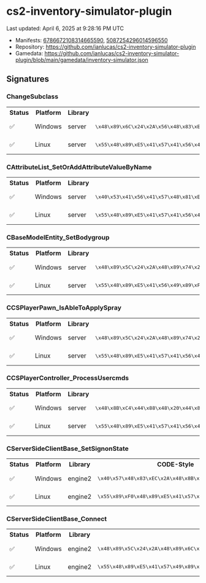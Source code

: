 # cs2-inventory-simulator-plugin 

Last updated: April 6, 2025 at 9:28:16 PM UTC

* Manifests: [6786672108314665590](https://steamdb.info/depot/2347771/history/?changeid=M:6786672108314665590), [5087254296014596550](https://steamdb.info/depot/2347773/history/?changeid=M:5087254296014596550)
* Repository: https://github.com/ianlucas/cs2-inventory-simulator-plugin
* Gamedata: https://github.com/ianlucas/cs2-inventory-simulator-plugin/blob/main/gamedata/inventory-simulator.json

## Signatures

### ChangeSubclass

<table>
<tr><th>Status</th><th>Platform</th><th>Library</th><th>CODE-Style</th><th>IDA-Style</th></tr><tr><td>✅</td><td>Windows</td><td>server</td><td>
<pre>
\x48\x89\x6C\x24\x2A\x56\x48\x83\xEC\x2A\x48\x8B\xEA\x48\x8B\xF1\xE8\x2A\x2A\x2A\x2A\x84\xC0\x0F\x84
</pre>
</td><td>
<pre>
48 89 6C 24 ? 56 48 83 EC ? 48 8B EA 48 8B F1 E8 ? ? ? ? 84 C0 0F 84
</pre>
</td></tr><tr><td>✅</td><td>Linux</td><td>server</td><td>
<pre>
\x55\x48\x89\xE5\x41\x57\x41\x56\x41\x55\x49\x89\xF5\x41\x54\x49\x89\xFC\x53\x48\x81\xEC\x2A\x2A\x2A\x2A\xE8\x2A\x2A\x2A\x2A\x84\xC0\x74\x2A\x48\x8D\x05
</pre>
</td><td>
<pre>
55 48 89 E5 41 57 41 56 41 55 49 89 F5 41 54 49 89 FC 53 48 81 EC ? ? ? ? E8 ? ? ? ? 84 C0 74 ? 48 8D 05
</pre>
</td></tr></table>

### CAttributeList_SetOrAddAttributeValueByName

<table>
<tr><th>Status</th><th>Platform</th><th>Library</th><th>CODE-Style</th><th>IDA-Style</th></tr><tr><td>✅</td><td>Windows</td><td>server</td><td>
<pre>
\x40\x53\x41\x56\x41\x57\x48\x81\xEC\x2A\x2A\x2A\x2A\x0F\x29\x74\x24
</pre>
</td><td>
<pre>
40 53 41 56 41 57 48 81 EC ? ? ? ? 0F 29 74 24
</pre>
</td></tr><tr><td>✅</td><td>Linux</td><td>server</td><td>
<pre>
\x55\x48\x89\xE5\x41\x57\x41\x56\x49\x89\xFE\x41\x55\x41\x54\x49\x89\xF4\x53\x48\x83\xEC\x2A\xF3\x0F\x11\x85
</pre>
</td><td>
<pre>
55 48 89 E5 41 57 41 56 49 89 FE 41 55 41 54 49 89 F4 53 48 83 EC ? F3 0F 11 85
</pre>
</td></tr></table>

### CBaseModelEntity_SetBodygroup

<table>
<tr><th>Status</th><th>Platform</th><th>Library</th><th>CODE-Style</th><th>IDA-Style</th></tr><tr><td>✅</td><td>Windows</td><td>server</td><td>
<pre>
\x48\x89\x5C\x24\x2A\x48\x89\x74\x24\x2A\x57\x48\x83\xEC\x2A\x41\x8B\xF8\x48\x8B\xF2\x48\x8B\xD9\xE8
</pre>
</td><td>
<pre>
48 89 5C 24 ? 48 89 74 24 ? 57 48 83 EC ? 41 8B F8 48 8B F2 48 8B D9 E8
</pre>
</td></tr><tr><td>✅</td><td>Linux</td><td>server</td><td>
<pre>
\x55\x48\x89\xE5\x41\x56\x49\x89\xF6\x41\x55\x41\x89\xD5\x41\x54\x49\x89\xFC\x48\x83\xEC
</pre>
</td><td>
<pre>
55 48 89 E5 41 56 49 89 F6 41 55 41 89 D5 41 54 49 89 FC 48 83 EC
</pre>
</td></tr></table>

### CCSPlayerPawn_IsAbleToApplySpray

<table>
<tr><th>Status</th><th>Platform</th><th>Library</th><th>CODE-Style</th><th>IDA-Style</th></tr><tr><td>✅</td><td>Windows</td><td>server</td><td>
<pre>
\x48\x89\x5C\x24\x2A\x48\x89\x74\x24\x2A\x48\x89\x7C\x24\x2A\x4C\x89\x74\x24\x2A\x55\x48\x8D\xAC\x24\x2A\x2A\x2A\x2A\x48\x81\xEC\x2A\x2A\x2A\x2A\x49\x8B\xF1
</pre>
</td><td>
<pre>
48 89 5C 24 ? 48 89 74 24 ? 48 89 7C 24 ? 4C 89 74 24 ? 55 48 8D AC 24 ? ? ? ? 48 81 EC ? ? ? ? 49 8B F1
</pre>
</td></tr><tr><td>✅</td><td>Linux</td><td>server</td><td>
<pre>
\x55\x48\x89\xE5\x41\x57\x41\x56\x49\x89\xFE\x41\x55\x49\x89\xD5\x41\x54\x48\x8D\x95
</pre>
</td><td>
<pre>
55 48 89 E5 41 57 41 56 49 89 FE 41 55 49 89 D5 41 54 48 8D 95
</pre>
</td></tr></table>

### CCSPlayerController_ProcessUsercmds

<table>
<tr><th>Status</th><th>Platform</th><th>Library</th><th>CODE-Style</th><th>IDA-Style</th></tr><tr><td>✅</td><td>Windows</td><td>server</td><td>
<pre>
\x48\x8B\xC4\x44\x88\x48\x20\x44\x89\x40\x18\x48\x89\x50\x10\x53
</pre>
</td><td>
<pre>
48 8B C4 44 88 48 20 44 89 40 18 48 89 50 10 53
</pre>
</td></tr><tr><td>✅</td><td>Linux</td><td>server</td><td>
<pre>
\x55\x48\x89\xE5\x41\x57\x41\x56\x41\x89\xD6\x41\x55\x41\x54\x49\x89\xFC\x53\x48\x83\xEC\x38
</pre>
</td><td>
<pre>
55 48 89 E5 41 57 41 56 41 89 D6 41 55 41 54 49 89 FC 53 48 83 EC 38
</pre>
</td></tr></table>

### CServerSideClientBase_SetSignonState

<table>
<tr><th>Status</th><th>Platform</th><th>Library</th><th>CODE-Style</th><th>IDA-Style</th></tr><tr><td>✅</td><td>Windows</td><td>engine2</td><td>
<pre>
\x40\x57\x48\x83\xEC\x2A\x48\x8B\xF9\x48\x89\x74\x24
</pre>
</td><td>
<pre>
40 57 48 83 EC ? 48 8B F9 48 89 74 24
</pre>
</td></tr><tr><td>✅</td><td>Linux</td><td>engine2</td><td>
<pre>
\x55\x89\xF0\x48\x89\xE5\x41\x57\x41\x56
</pre>
</td><td>
<pre>
55 89 F0 48 89 E5 41 57 41 56
</pre>
</td></tr></table>

### CServerSideClientBase_Connect

<table>
<tr><th>Status</th><th>Platform</th><th>Library</th><th>CODE-Style</th><th>IDA-Style</th></tr><tr><td>✅</td><td>Windows</td><td>engine2</td><td>
<pre>
\x48\x89\x5C\x24\x2A\x48\x89\x6C\x24\x2A\x48\x89\x74\x24\x2A\x48\x89\x7C\x24\x2A\x41\x54\x41\x56\x41\x57\x48\x83\xEC\x2A\x4C\x8B\xBC\x24\x2A\x2A\x2A\x2A\x4D\x8B\xE0\x41\x0F\xB7\xF1\x4C\x8B\xF1\x4D\x85\xFF\x74\x2A\x49\x8B\x07\x49\x8B\xCF\xFF\x50\x2A\xBB\x2A\x2A\x2A\x2A\x84\xC0\x74\x2A\xBB\x2A\x2A\x2A\x2A\x8B\x0D\x2A\x2A\x2A\x2A\x8B\xD3\xFF\x15\x2A\x2A\x2A\x2A\x0F\xB6\xAC\x24\x2A\x2A\x2A\x2A\x84\xC0\x74\x2A\x4D\x85\xFF\x74\x2A\x49\x8B\x07\x49\x8B\xCF\xFF\x50\x2A\x48\x8B\xD0\xEB\x2A\x48\x8D\x15\x2A\x2A\x2A\x2A\x8B\x0D\x2A\x2A\x2A\x2A\x4C\x8D\x05\x2A\x2A\x2A\x2A\x48\x89\x54\x24\x2A\x4D\x8B\xCC\x89\x6C\x24\x2A\x8B\xD3\x89\x74\x24\x2A\xFF\x15\x2A\x2A\x2A\x2A\x40\x84\xED\x75\x2A\x45\x33\xC0\x48\x8D\x0D\x2A\x2A\x2A\x2A\x41\x8D\x50\x2A\xE8\x2A\x2A\x2A\x2A\x49\x8B\x06\x49\x8B\xCE\x49\x8B\xBE\x2A\x2A\x2A\x2A\x49\x8B\x9E\x2A\x2A\x2A\x2A\xFF\x50\x2A\xB9\x2A\x2A\x2A\x2A\x49\x89\xBE\x2A\x2A\x2A\x2A\x49\x89\xBE\x2A\x2A\x2A\x2A\x49\x89\x9E\x2A\x2A\x2A\x2A\x66\x41\x89\xB6\x2A\x2A\x2A\x2A\xFF\x15\x2A\x2A\x2A\x2A\x33\xFF
</pre>
</td><td>
<pre>
48 89 5C 24 ? 48 89 6C 24 ? 48 89 74 24 ? 48 89 7C 24 ? 41 54 41 56 41 57 48 83 EC ? 4C 8B BC 24 ? ? ? ? 4D 8B E0 41 0F B7 F1 4C 8B F1 4D 85 FF 74 ? 49 8B 07 49 8B CF FF 50 ? BB ? ? ? ? 84 C0 74 ? BB ? ? ? ? 8B 0D ? ? ? ? 8B D3 FF 15 ? ? ? ? 0F B6 AC 24 ? ? ? ? 84 C0 74 ? 4D 85 FF 74 ? 49 8B 07 49 8B CF FF 50 ? 48 8B D0 EB ? 48 8D 15 ? ? ? ? 8B 0D ? ? ? ? 4C 8D 05 ? ? ? ? 48 89 54 24 ? 4D 8B CC 89 6C 24 ? 8B D3 89 74 24 ? FF 15 ? ? ? ? 40 84 ED 75 ? 45 33 C0 48 8D 0D ? ? ? ? 41 8D 50 ? E8 ? ? ? ? 49 8B 06 49 8B CE 49 8B BE ? ? ? ? 49 8B 9E ? ? ? ? FF 50 ? B9 ? ? ? ? 49 89 BE ? ? ? ? 49 89 BE ? ? ? ? 49 89 9E ? ? ? ? 66 41 89 B6 ? ? ? ? FF 15 ? ? ? ? 33 FF
</pre>
</td></tr><tr><td>✅</td><td>Linux</td><td>engine2</td><td>
<pre>
\x55\x48\x89\xE5\x41\x57\x49\x89\xFF\x41\x56\x41\x55\x41\x89\xCD
</pre>
</td><td>
<pre>
55 48 89 E5 41 57 49 89 FF 41 56 41 55 41 89 CD
</pre>
</td></tr></table>


